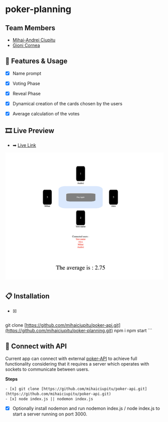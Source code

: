 # poker-planning

## Team Members 

- [Mihai-Andrei Ciupitu](https://github.com/mihaiciupitu)
- [Gioni Cornea](https://github.com/gionicornea)




## 💠 Features & Usage

- [x] Name prompt
- [x] Voting Phase
- [x] Reveal Phase
- [x] Dynamical creation of the cards chosen by the users
- [x] Average calculation of the votes


## 🎞 Live Preview

- ➡ [Live Link](https://mihaiciupitu.github.io/poker-planning/)

![Preview](/images/preview.png)

## 📋 Installation 
- [x]  ```sh
git clone [https://github.com/mihaiciupitu/poker-api.git](https://github.com/mihaiciupitu/poker-planning.git)
npm i 
npm start
      ```


## 🧩 Connect with API

Current app can connect with external [poker-API](https://github.com/mihaiciupitu/poker-api) to achieve full functionality considering that it requires a server which operates with sockets to communicate between users. 

**Steps**
```
- [x] git clone [https://github.com/mihaiciupitu/poker-api.git](https://github.com/mihaiciupitu/poker-api.git)
- [x] node index.js || nodemon index.js
 ```

- [x] Optionally install nodemon and run nodemon index.js / node index.js to start a server running on port 3000.  
